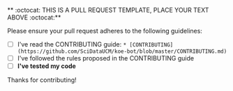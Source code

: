 
** :octocat: THIS IS A PULL REQUEST TEMPLATE, PLACE YOUR TEXT ABOVE :octocat:**

Please ensure your pull request adheres to the following guidelines:

- [ ] I've read the CONTRIBUTING guide: `* [CONTRIBUTING](https://github.com/SciDataUCM/koe-bot/blob/master/CONTRIBUTING.md)`
- [ ] I've followed the rules proposed in the CONTRIBUTING guide
- [ ] **I've tested my code**

Thanks for contributing!